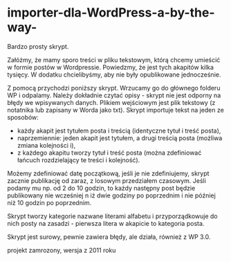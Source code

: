 # importer-dla-WordPress-a-by-the-way-
Bardzo prosty skrypt.

Załóżmy, że mamy sporo treści w pliku tekstowym, którą chcemy umieścić w formie postów w Wordpressie. Powiedzmy, że jest tych akapitów kilka tysięcy. W dodatku chcielibyśmy, aby nie były opublikowane jednocześnie.

Z pomocą przychodzi poniższy skrypt. Wrzucamy go do głównego folderu WP i odpalamy.
Należy dokładnie czytać opisy - skrypt nie jest odporny na błędy we wpisywanych danych.
Plikiem wejściowym jest plik tekstowy (z notatnika lub zapisany w Worda jako txt).
Skrypt importuje tekst na jeden ze sposobów:
- każdy akapit jest tytułem posta i treścią (identyczne tytuł i treść posta),
- naprzemiennie: jeden akapit jest tytułem, a drugi treścią posta (możliwa zmiana kolejności i),
- z każdego akapitu tworzy tytuł i treść posta (można zdefiniować łańcuch rozdzielający te treści i kolejność).

Możemy zdefiniować datę początkową, jeśli je nie zdefiniujemy, skrypt zacznie publikację od zaraz, z losowym przedziałem czasowym. Jeśli podamy mu np. od 2 do 10 godzin, to każdy następny post będzie publikowany nie wcześniej n iż dwie godziny po poprzednim i nie później niż 10 godzin po poprzednim.

Skrypt tworzy kategorie nazwane literami alfabetu i przyporządkowuje do nich posty na zasadzi - pierwsza litera w akapicie to kategoria posta.

Skrypt jest surowy, pewnie zawiera błędy, ale działa, również z WP 3.0.

projekt zamrozony, wersja z 2011 roku
